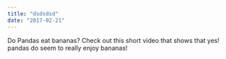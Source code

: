 ```yaml
---
title: "dsdsdsd"
date: "2017-02-21"
---
```

Do Pandas eat bananas? Check out this short video that shows that yes! pandas do seem to really enjoy bananas!
